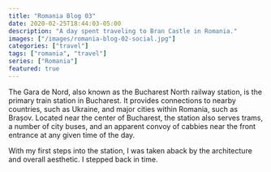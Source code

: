 ```yaml
---
title: "Romania Blog 03"
date: 2020-02-25T18:44:03-05:00
description: "A day spent traveling to Bran Castle in Romania."
images: ["/images/romania-blog-02-social.jpg"]
categories: ["travel"]
tags: ["romania", "travel"]
series: ["Romania"]
featured: true
---
```


The Gara de Nord, also known as the Bucharest North railway station, is the primary train station in Bucharest. It provides connections to nearby countries, such as Ukraine, and major cities within Romania, such as Brașov. Located near the center of Bucharest, the station also serves trams, a number of city buses, and an apparent convoy of cabbies near the front entrance at any given time of the day.

With my first steps into the station, I was taken aback by the architecture and overall aesthetic. I stepped back in time.

